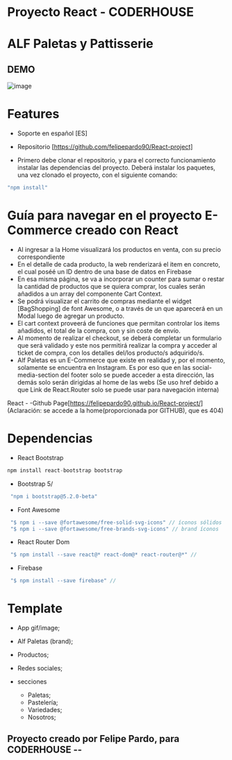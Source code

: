 <h1>Proyecto React - CODERHOUSE</h1>

# ALF Paletas y Pattisserie

## DEMO

![image](https://github.com/felipepardo90/React-project/blob/main/src/components/Images/AlfPaletas.gif?raw=true)


# Features

- Soporte en español [ES]
- Repositorio [https://github.com/felipepardo90/React-project]

- Primero debe clonar el repositorio, y para el correcto funcionamiento instalar las dependencias del proyecto.
Deberá instalar los paquetes, una vez clonado el proyecto, con el siguiente comando:

```js
"npm install"
```

# Guía para navegar en el proyecto E-Commerce creado con React
- Al ingresar a la Home visualizará los productos en venta, con su precio correspondiente
- En el detalle de cada producto, la web renderizará el item en concreto, el cual poséé un ID dentro de una base de datos en Firebase
- En esa misma página, se va a incorporar un counter para sumar o restar la cantidad de productos que se quiera comprar, los cuales serán añadidos a un array del componente Cart Context.
- Se podrá visualizar el carrito de compras mediante el widget [BagShopping] de font Awesome, o a través de un <Link> que aparecerá en un Modal luego de agregar un producto.
- El cart context proveerá de funciones que permitan controlar los items añadidos, el total de la compra, con y sin coste de envío.
- Al momento de realizar el checkout, se deberá completar un formulario que será validado y este nos permitirá realizar la compra y acceder al ticket de compra, con los detalles del/los producto/s adquirido/s.
- Alf Paletas es un E-Commerce que existe en realidad y, por el momento, solamente se encuentra en Instagram. Es por eso que en las social-media-section del footer solo se puede acceder a esta dirección, las demás solo serán dirigidas al home de las webs (Se uso href debido a que Link de React.Router solo se puede usar para navegación interna)

React - -Github Page[https://felipepardo90.github.io/React-project/]
(Aclaración: se accede a la home(proporcionada por GITHUB), que es 404)

# Dependencias
- React Bootstrap
```js
npm install react-bootstrap bootstrap
```
- Bootstrap 5/
```js
 "npm i bootstrap@5.2.0-beta"
```
- Font Awesome
```js
 "$ npm i --save @fortawesome/free-solid-svg-icons" // íconos sólidos
 "$ npm i --save @fortawesome/free-brands-svg-icons" // brand íconos
```
- React Router Dom
```js
 "$ npm install --save react@* react-dom@* react-router@*" //
```
- Firebase
```js
 "$ npm install --save firebase" //
```

# Template

- App gif/image;
- Alf Paletas (brand);
- Productos;
- Redes sociales;

- secciones
  - Paletas;
  - Pastelería;
  - Variedades;
  - Nosotros;
  
 ## Proyecto creado por Felipe Pardo, para CODERHOUSE -- 


